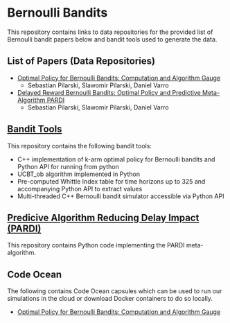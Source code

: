 # **Bernoulli Bandits**
This repository contains links to data repositories for the provided list of Bernoulli bandit papers below and bandit tools used to generate the data.

## **List of Papers (Data Repositories)**
- [Optimal Policy for Bernoulli Bandits: Computation and Algorithm Gauge](https://github.com/sebastianpilarski/optimal_bernoulli_bandit)
  - Sebastian Pilarski, Slawomir Pilarski, Daniel Varro
- [Delayed Reward Bernoulli Bandits: Optimal Policy and Predictive Meta-Algorithm PARDI](https://github.com/SebastianPilarski/delayed_Bernoulli_bandits_optimal_PARDI)
  - Sebastian Pilarski, Slawomir Pilarski, Daniel Varro

## **[Bandit Tools](https://github.com/SebastianPilarski/bandit_tools/)**
This repository contains the following bandit tools:
- C++ implementation of k-arm optimal policy for Bernoulli bandits and Python API for running from python
- UCBT_ob algorithm implemented in Python
- Pre-computed Whittle Index table for time horizons up to 325 and accompanying Python API to extract values
- Multi-threaded C++ Bernoulli bandit simulator accessible via Python API 

## **[Predicive Algorithm Reducing Delay Impact (PARDI)](https://github.com/sebastianpilarski/PARDI)**
This repository contains Python code implementing the PARDI meta-algorithm.

## **Code Ocean** ##
The following contains Code Ocean capsules which can be used to run our simulations in the cloud or download Docker containers to do so locally.
- [Optimal Policy for Bernoulli Bandits: Computation and Algorithm Gauge](https://codeocean.com/capsule/5291971/tree/v1)